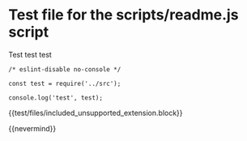 # Test file for the scripts/readme.js script
Test test test

```
/* eslint-disable no-console */

const test = require('../src');

console.log('test', test);
```

{{test/files/included_unsupported_extension.block}}

{{nevermind}}
